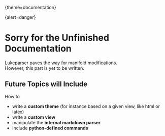 {theme=documentation}

{alert=danger}
# Sorry for the Unfinished Documentation
Lukeparser paves the way for manifold modifications.  
However, this part is yet to be written.

## Future Topics will Include
How to
- write a **custom theme** (for instance based on a given view, like html or latex)
- write a **custom view**
- manipulate the **internal markdown parser**
- include **python-defined commands**
